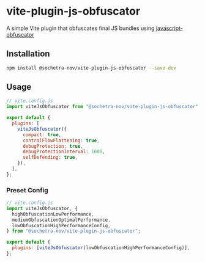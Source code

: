 # vite-plugin-js-obfuscator

A simple Vite plugin that obfuscates final JS bundles using [javascript-obfuscator](https://github.com/javascript-obfuscator/javascript-obfuscator)

## Installation

```bash
npm install @sochetra-nov/vite-plugin-js-obfuscator --save-dev
```

## Usage

```js
// vite.config.js
import viteJsObfuscator from "@sochetra-nov/vite-plugin-js-obfuscator";

export default {
  plugins: [
    viteJsObfuscator({
      compact: true,
      controlFlowFlattening: true,
      debugProtection: true,
      debugProtectionInterval: 1000,
      selfDefending: true,
    }),
  ],
};
```

### Preset Config

```js
// vite.config.js
import viteJsObfuscator, {
  highObfuscationLowPerformance,
  mediumObfuscationOptimalPerformance,
  lowObfuscationHighPerformanceConfig,
} from "@sochetra-nov/vite-plugin-js-obfuscator";

export default {
  plugins: [viteJsObfuscator(lowObfuscationHighPerformanceConfig)],
};
```
